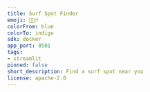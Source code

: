 ```yaml
---
title: Surf Spot Finder
emoji: 🏄🏼‍♂️
colorFrom: blue
colorTo: indigo
sdk: docker
app_port: 8501
tags:
- streamlit
pinned: false
short_description: Find a surf spot near you
license: apache-2.0
---
```

